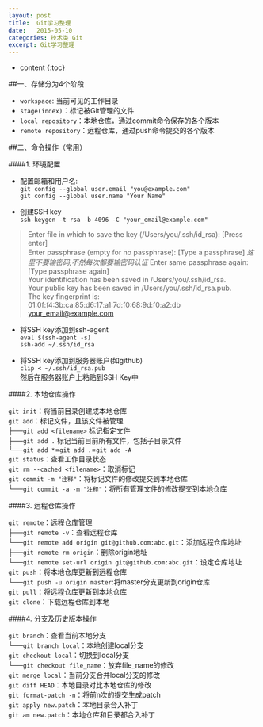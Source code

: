 ```yaml
---
layout: post
title:  Git学习整理
date:   2015-05-10
categories: 技术类 Git
excerpt: Git学习整理
---
```


* content
{:toc}

##一、存储分为4个阶段  
*   `workspace`: 当前可见的工作目录  
*   `stage(index)`：标记被Git管理的文件  
*   `local repository`：本地仓库，通过commit命令保存的各个版本  
*   `remote repository`：远程仓库，通过push命令提交的各个版本

##二、命令操作（常用）  

####1. 环境配置  

* 配置邮箱和用户名:  
`git config --global user.email "you@example.com"`  
`git config --global user.name "Your Name"`  

* 创建SSH key  
`ssh-keygen -t rsa -b 4096 -C "your_email@example.com"`  

>Enter file in which to save the key (/Users/you/.ssh/id_rsa): [Press enter]  
>Enter passphrase (empty for no passphrase): [Type a passphrase] *这里不要输密码,不然每次都要输密码认证* 
>Enter same passphrase again: [Type passphrase again]  
>Your identification has been saved in /Users/you/.ssh/id_rsa.  
>Your public key has been saved in /Users/you/.ssh/id_rsa.pub.  
>The key fingerprint is:  
>01:0f:f4:3b:ca:85:d6:17:a1:7d:f0:68:9d:f0:a2:db your_email@example.com  

* 将SSH key添加到ssh-agent  
`eval $(ssh-agent -s)`  
`ssh-add ~/.ssh/id_rsa`  

* 将SSH key添加到服务器账户(如github)  
`clip < ~/.ssh/id_rsa.pub`  
然后在服务器账户上粘贴到SSH Key中

####2. 本地仓库操作  

`git init`：将当前目录创建成本地仓库  
`git add`：标记文件，且该文件被管理  
├──`git add <filename>`  标记指定文件  
├──`git add .` 标记当前目前所有文件，包括子目录文件  
└──`git add *`=`git add .`=`git add -A`  
`git status`：查看工作目录状态  
`git rm --cached <filename>`：取消标记  
`git commit -m "注释"`：将标记文件的修改提交到本地仓库  
└──`git commit -a -m "注释"`：将所有管理文件的修改提交到本地仓库  


####3. 远程仓库操作  

`git remote`：远程仓库管理  
├──`git remote -v`：查看远程仓库  
└──`git remote add origin git@github.com:abc.git`：添加远程仓库地址  
├──`git remote rm origin`：删除origin地址  
└──`git remote set-url origin git@github.com:abc.git`：设定仓库地址  
`git push`：将本地仓库更新到远程仓库  
└──`git push -u origin master`:将master分支更新到origin仓库  
`git pull`：将远程仓库更新到本地仓库  
`git clone`：下载远程仓库到本地  


####4. 分支及历史版本操作  

`git branch`：查看当前本地分支  
└──`git branch local`：本地创建local分支  
`git checkout local`：切换到local分支  
└──`git checkout file_name`：放弃file_name的修改  
`git merge local`：当前分支合并local分支的修改  
`git diff HEAD`：本地目录对比本地仓库的修改  
`git format-patch -n`：将前n次的提交生成patch  
`git apply new.patch`：本地目录合入补丁  
`git am new.patch`：本地仓库和目录都合入补丁  
